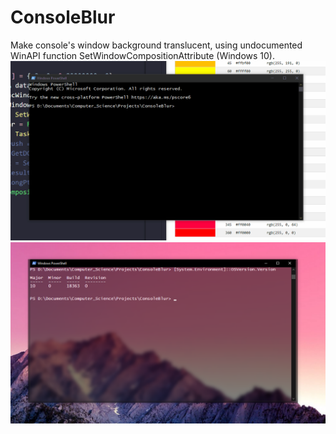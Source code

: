 # ConsoleBlur
Make console's window background translucent, using undocumented WinAPI function SetWindowCompositionAttribute (Windows 10).
![Demo](demo/demo.gif)
![Screenshot](demo/screenshot.png)

